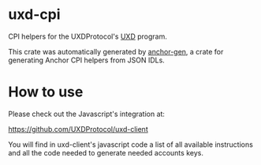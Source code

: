 # uxd-cpi

CPI helpers for the UXDProtocol's [UXD](https://github.com/UXDProtocol/uxd-program) program.

This crate was automatically generated by [anchor-gen](https://github.com/saber-hq/anchor-gen), a crate for generating Anchor CPI helpers from JSON IDLs.

# How to use

Please check out the Javascript's integration at:

https://github.com/UXDProtocol/uxd-client

You will find in uxd-client's javascript code a list of all available instructions and all the code needed to generate needed accounts keys.
